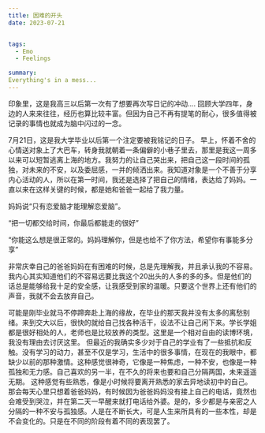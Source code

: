 ```yaml
---
title: 困难的开头
date: 2023-07-21


tags:
  - Emo
  - Feelings

summary:
Everything's in a mess...
---
```




印象里，这是我高三以后第一次有了想要再次写日记的冲动…. 回顾大学四年，身边的人来来往往，经历也算比较丰富。但因为自己不再有提笔的耐心，很多值得被记录的事情也就成为脑中闪过的一念。

7月21日，这是我大学毕业以后第一个注定要被我铭记的日子。 早上，怀着不舍的心情送对象上了大巴车，转身我就朝着一条偏僻的小巷子里去，那里是我这一周多以来可以短暂逃离上海的地方。我努力的让自己哭出来，把自己这一段时间的孤独，对未来的不安，以及委屈感，一并的倾洒出来。我知道对象是一个不善于分享内心活动的人，所以在第一时间，我还是选择了把自己的情绪，表达给了妈妈。一直以来在这样关键的时候，都是她和爸爸一起给了我力量。

妈妈说“只有恋爱脑才能理解恋爱脑”。

“把一切都交给时间，你最后都能走的很好”

“你能这么想是很正常的。妈妈理解你，但是也给不了你方法，希望你有事能多分享”

非常庆幸自己的爸爸妈妈在有困难的时候，总是先理解我，并且承认我的不容易。我内心其实知道他们的不容易远要比我这个20出头的人多的多的多。但是他们的话总是能够给我十足的安全感，让我感受到家的温暖。只要这个世界上还有他们的声音，我就不会去放弃自己。

可能是刚毕业就马不停蹄奔赴上海的缘故，在毕业的那天我并没有太多的离愁别绪。来到交大以后，很快的就给自己找各种活干，设法不让自己闲下来。学长学姐都是很好相处的人，老师也是比较放养的类型。这里是一个相对自由的读博环境，我没有理由去讨厌这里。 但最近的我确实多少对于自己的学业有了一些抵抗和反触。没有学习的动力，甚至不仅是学习，生活中的很多事情，在现在的我眼中，都缺少以前的那种激情。这种感觉很神奇，它像是一种焦虑，一种不安，也像是一种孤独和无力感。自己喜欢的另一半，在不久的将来也要和自己分隔两国，未来遥遥无期。 这种感觉有些熟悉，像是小时候将要离开熟悉的家去异地读初中的自己。那会每天心里只想着爸爸妈妈，有时候因为爸爸妈妈没有接上自己的电话，竟然也会难受到哭泣，并在第二天一早醒来就打电话给外婆。是的，多少都是与亲密之人分隔的一种不安与孤独感。人是在不断长大，可是人生来所具有的一些本性，却是不会变化的。只是在不同的阶段有着不同的表现罢了。